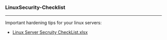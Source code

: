 ### LinuxSecurity-Checklist
-------------------------------------------------------------------------------------------------------------------------------
 Important hardening tips for your linux servers:
- [Linux Server Secruity CheckList.xlsx](https://github.com/VraiHack/LinuxSecurity-Checklist/raw/main/Linux%20Server%20Secruity%20CheckList.xlsx)
